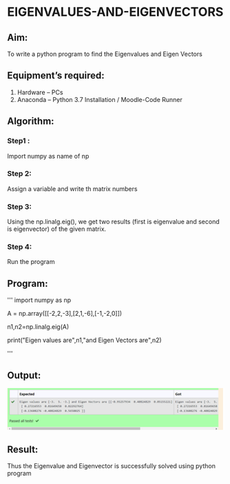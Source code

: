 # EIGENVALUES-AND-EIGENVECTORS
## Aim:
To write a python program to find the Eigenvalues and Eigen Vectors
## Equipment’s required:
1. 	Hardware – PCs
2. 	Anaconda – Python 3.7 Installation / Moodle-Code Runner
## Algorithm:
### Step1 : 
Import numpy as name of np
### Step 2: 
 Assign a variable and write th matrix numbers
### Step 3:
 Using the np.linalg.eig(),  we get two results (first is eigenvalue and second is eigenvector) of the given matrix.
### Step 4: 
 Run the program

## Program:
'''
import numpy as np 

A = np.array([[-2,2,-3],[2,1,-6],[-1,-2,0]])

n1,n2=np.linalg.eig(A)

print("Eigen values are",n1,"and Eigen Vectors are",n2)

'''


## Output:
![image](./image.png)
## Result:
Thus the Eigenvalue and Eigenvector is successfully solved using python program
